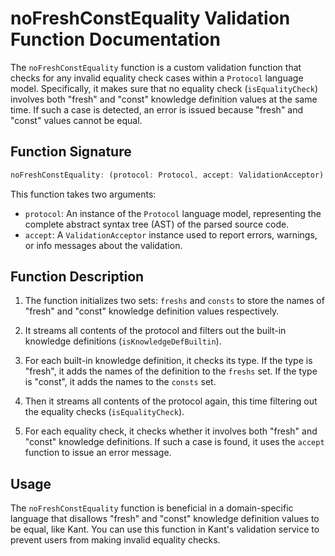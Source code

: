 # noFreshConstEquality Validation Function Documentation

The `noFreshConstEquality` function is a custom validation function that checks for any invalid equality check cases within a `Protocol` language model. Specifically, it makes sure that no equality check (`isEqualityCheck`) involves both "fresh" and "const" knowledge definition values at the same time. If such a case is detected, an error is issued because "fresh" and "const" values cannot be equal.

## Function Signature

```typescript
noFreshConstEquality: (protocol: Protocol, accept: ValidationAcceptor): MaybePromise<void>
```

This function takes two arguments:

- `protocol`: An instance of the `Protocol` language model, representing the complete abstract syntax tree (AST) of the parsed source code.
- `accept`: A `ValidationAcceptor` instance used to report errors, warnings, or info messages about the validation.

## Function Description

1. The function initializes two sets: `freshs` and `consts` to store the names of "fresh" and "const" knowledge definition values respectively.

2. It streams all contents of the protocol and filters out the built-in knowledge definitions (`isKnowledgeDefBuiltin`). 

3. For each built-in knowledge definition, it checks its type. If the type is "fresh", it adds the names of the definition to the `freshs` set. If the type is "const", it adds the names to the `consts` set.

4. Then it streams all contents of the protocol again, this time filtering out the equality checks (`isEqualityCheck`).

5. For each equality check, it checks whether it involves both "fresh" and "const" knowledge definitions. If such a case is found, it uses the `accept` function to issue an error message.

## Usage

The `noFreshConstEquality` function is beneficial in a domain-specific language that disallows "fresh" and "const" knowledge definition values to be equal, like Kant. You can use this function in Kant's validation service to prevent users from making invalid equality checks.